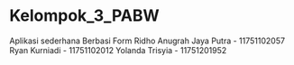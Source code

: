 # Kelompok_3_PABW
Aplikasi sederhana Berbasi Form
Ridho Anugrah Jaya Putra - 11751102057
Ryan Kurniadi - 11751102012
Yolanda Trisyia - 11751201952
